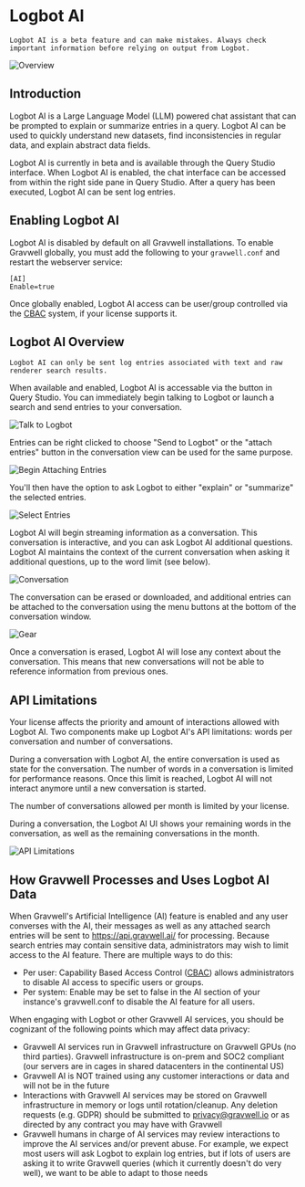 # Logbot AI 

```{note}
Logbot AI is a beta feature and can make mistakes. Always check important information before relying on output from Logbot.
```

![Overview](overview.png)

## Introduction

Logbot AI is a Large Language Model (LLM) powered chat assistant that can be prompted to explain or summarize entries in a query. Logbot AI can be used to quickly understand new datasets, find inconsistencies in regular data, and explain abstract data fields.

Logbot AI is currently in beta and is available through the Query Studio interface. When Logbot AI is enabled, the chat interface can be accessed from within the right side pane in Query Studio. After a query has been executed, Logbot AI can be sent log entries.

## Enabling Logbot AI

Logbot AI is disabled by default on all Gravwell installations. To enable Gravwell globally, you must add the following to your `gravwell.conf` and restart the webserver service:

```
[AI]
Enable=true
```

Once globally enabled, Logbot AI access can be user/group controlled via the [CBAC](/cbac/cbac) system, if your license supports it.

## Logbot AI Overview

```{note}
Logbot AI can only be sent log entries associated with text and raw renderer search results.
```

When available and enabled, Logbot AI is accessable via the button in Query Studio. You can immediately begin talking to Logbot or launch a search and send entries to your conversation.

![Talk to Logbot](logbot-empty.png)

Entries can be right clicked to choose "Send to Logbot" or the "attach entries" button in the conversation view can be used for the same purpose.

![Begin Attaching Entries](logbot-attaching.png)

You'll then have the option to ask Logbot to either "explain" or "summarize" the selected entries.

![Select Entries](select.png)

Logbot AI will begin streaming information as a conversation. This conversation is interactive, and you can ask Logbot AI additional questions. Logbot AI maintains the context of the current conversation when asking it additional questions, up to the word limit (see below).

<img src="/_images/conversation.png" alt="Conversation" style="max-width: 500px;">

The conversation can be erased or downloaded, and additional entries can be attached to the conversation using the menu buttons at the bottom of the conversation window.

![Gear](gear.png)

Once a conversation is erased, Logbot AI will lose any context about the conversation. This means that new conversations will not be able to reference information from previous ones.

## API Limitations

Your license affects the priority and amount of interactions allowed with Logbot AI. Two components make up Logbot AI's API limitations: words per conversation and number of conversations.

During a conversation with Logbot AI, the entire conversation is used as state for the conversation. The number of words in a conversation is limited for performance reasons. Once this limit is reached, Logbot AI will not interact anymore until a new conversation is started.

The number of conversations allowed per month is limited by your license. 

During a conversation, the Logbot AI UI shows your remaining words in the conversation, as well as the remaining conversations in the month.

![API Limitations](api.png)

## How Gravwell Processes and Uses Logbot AI Data

When Gravwell's Artificial Intelligence (AI) feature is enabled and any user converses with the AI, their messages as well as any attached search entries will be sent to https://api.gravwell.ai/ for processing. Because search entries may contain sensitive data, administrators may wish to limit access to the AI feature. There are multiple ways to do this:


- Per user: Capability Based Access Control ([CBAC](/cbac/cbac)) allows administrators to disable AI access to specific users or groups. 
- Per system: Enable may be set to false in the AI section of your instance's gravwell.conf to disable the AI feature for all users. 

When engaging with Logbot or other Gravwell AI services, you should be cognizant of the following points which may affect data privacy:

- Gravwell AI services run in Gravwell infrastructure on Gravwell GPUs (no third parties). Gravwell infrastructure is on-prem and SOC2 compliant (our servers are in cages in shared datacenters in the continental US)
- Gravwell AI is NOT trained using any customer interactions or data and will not be in the future
- Interactions with Gravwell AI services may be stored on Gravwell infrastructure in memory or logs until rotation/cleanup. Any deletion requests (e.g. GDPR) should be submitted to privacy@gravwell.io or as directed by any contract you may have with Gravwell
- Gravwell humans in charge of AI services may review interactions to improve the AI services and/or prevent abuse. For example, we expect most users will ask Logbot to explain log entries, but if lots of users are asking it to write Gravwell queries (which it currently doesn't do very well), we want to be able to adapt to those needs


